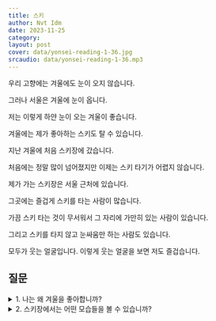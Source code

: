 ```yaml
---
title: 스키
author: Nvt Idm
date: 2023-11-25
category: 
layout: post
cover: data/yonsei-reading-1-36.jpg
srcaudio: data/yonsei-reading-1-36.mp3
---
```


우리 고향에는 겨울에도 눈이 오지 않습니다.

그러나 서울은 겨울에 눈이 옵니다.

저는 이렇게 하얀 눈이 오는 겨울이 좋습니다.

겨울에는 제가 좋아하는 스키도 탈 수 있습니다.

지난 겨울에 처음 스키장에 갔습니다.

처음에는 정말 많이 넘어졌지만 이제는 스키 타기가 어렵지 않습니다.

제가 가는 스키장은 서울 근처에 있습니다.

그곳에는 즐겁게 스키를 타는 사람이 많습니다.

가끔 스키 타는 것이 무서워서 그 자리에 가만히 있는 사람이 있습니다.

그리고 스키를 타지 않고 눈싸움만 하는 사람도 있습니다.

모두가 웃는 얼굴입니다. 이렇게 웃는 얼굴을 보면 저도 즐겁습니다.

## 질문

<details>

<summary>1. 나는 왜 겨울을 좋아합니까?</summary>

스키를 탈 수 있어서

</details>


<details>

<summary>2. 스키장에서는 어떤 모습들을 볼 수 있습니까?</summary>

스키를 타는 사람, 무서워서 가만히 있는 사람, 눈싸움만 하는 사라만

</details> 